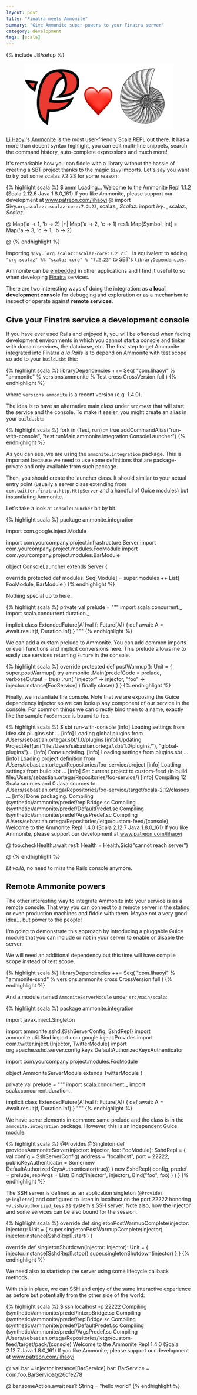 ```yaml
---
layout: post
title: "Finatra meets Ammonite"
summary: "Give Ammonite super-powers to your Finatra server"
category: development
tags: [scala]
---
```

{% include JB/setup %}

<div style="width: 80%; margin: 1em auto; text-align: center">
    <img src="/assets/embed-ammonite/finatra-meets-ammonite.png" alt="Finatra meets Ammonite"/>
</div>

[Li Haoyi][li-haoyi]'s [Ammonite][ammonite] is the most user-friendly Scala REPL out there.
It has a more than decent syntax highlight, you can edit multi-line snippets, search the command
history, auto-complete expressions and much more!

It's remarkable how you can fiddle with a library without the hassle of creating a SBT project 
thanks to the magic `$ivy` imports. Let's say you want to try out some scalaz 7.2.23 for some
reason:

{% highlight scala %}
$ amm
Loading...
Welcome to the Ammonite Repl 1.1.2
(Scala 2.12.6 Java 1.8.0_161)
If you like Ammonite, please support our development at www.patreon.com/lihaoyi
@ import $ivy.`org.scalaz::scalaz-core:7.2.23`, scalaz._, Scalaz._
import $ivy.$                               , scalaz._, Scalaz._

@ Map('a -> 1, 'b -> 2) |+| Map('a -> 2, 'c -> 1)
res1: Map[Symbol, Int] = Map('a -> 3, 'c -> 1, 'b -> 2)

@
{% endhighlight %}

Importing ``$ivy.`org.scalaz::scalaz-core:7.2.23` `` is equivalent to adding 
`"org.scalaz" %% "scalaz-core" % "7.2.23"` to SBT's `libraryDependencies`.


[li-haoyi]: http://www.lihaoyi.com/
[ammonite]: https://ammonite.io/


Ammonite can be [embedded][embed-doc] in other applications and I find it useful to so when
developing [Finatra][finatra] services.

There are two interesting ways of doing the integration: as a **local development console** for 
debugging and exploration or as a mechanism to inspect or operate against **remote services**.


## Give your Finatra service a development console

If you have ever used Rails and enjoyed it, you will be offended when facing development
environments in which you cannot start a console and tinker with domain services, the database,
etc.  The first step to get Ammonite integrated into Finatra _a la Rails_ is to depend on
Ammonite with test scope so add to your `build.sbt` this:

{% highlight scala %}
libraryDependencies ++= Seq(
  "com.lihaoyi" % "ammonite" % versions.ammonite % Test cross CrossVersion.full
)
{% endhighlight %}

where `versions.ammonite` is a recent version (e.g. 1.4.0).

The idea is to have an alternative main class under `src/test` that will start the service and the
console. To make it easier, you might create an alias in your `build.sbt`:

{% highlight scala %}
fork in (Test, run) := true
addCommandAlias("run-with-console", "test:runMain ammonite.integration.ConsoleLauncher")
{% endhighlight %}

As you can see, we are using the `ammonite.integration` package. This is important because we need
to use some definitions that are package-private and only available from such package.

Then, you should create the launcher class. It should similar to your actual entry point (usually a
server class extending from `com.twitter.finatra.http.HttpServer` and a handful of Guice modules)
but instantiating Ammonite.

Let's take a look at `ConsoleLauncher` bit by bit.

{% highlight scala %}
package ammonite.integration

import com.google.inject.Module

import com.yourcompany.project.infrastructure.Server
import com.yourcompany.project.modules.FooModule
import com.yourcompany.project.modules.BarModule

object ConsoleLauncher extends Server {

  override protected def modules: Seq[Module] =
    super.modules ++ List(
      FooModule,
      BarModule
    )
{% endhighlight %}

Nothing special up to here.

{% highlight scala %}
  private val prelude = """
import scala.concurrent._
import scala.concurrent.duration._

implicit class ExtendedFuture[A](val f: Future[A]) {
  def await: A = Await.result(f, Duration.Inf)
}
"""
{% endhighlight %}

We can add a custom prelude to Ammonite. You can add common imports or even functions and implicit
conversions here. This prelude allows me to easily use services returning `Future` in the console.

{% highlight scala %}
  override protected def postWarmup(): Unit = {
    super.postWarmup()
    try ammonite
      .Main(predefCode = prelude, verboseOutput = true)
      .run(
        "injector" -> injector,
        "foo" -> injector.instance[FooService]
      )
    finally close()
  }
}
{% endhighlight %}

Finally, we instantiate the console. Note that we are exposing the Guice dependency injector so
we can lookup any component of our service in the console. For common things we can directly bind 
then to a name, exactly like the sample `FooService` is bound to `foo`.

{% highlight scala %}
$ sbt run-with-console
[info] Loading settings from idea.sbt,plugins.sbt ...
[info] Loading global plugins from /Users/sebastian.ortega/.sbt/1.0/plugins
[info] Updating ProjectRef(uri("file:/Users/sebastian.ortega/.sbt/1.0/plugins/"), "global-plugins")...
[info] Done updating.
[info] Loading settings from plugins.sbt ...
[info] Loading project definition from /Users/sebastian.ortega/Repositories/foo-service/project
[info] Loading settings from build.sbt ...
[info] Set current project to custom-feed (in build file:/Users/sebastian.ortega/Repositories/foo-service/)
[info] Compiling 12 Scala sources and 0 Java sources to /Users/sebastian.ortega/Repositories/foo-service/target/scala-2.12/classes ...
[info] Done packaging.
Compiling (synthetic)/ammonite/predef/replBridge.sc
Compiling (synthetic)/ammonite/predef/DefaultPredef.sc
Compiling (synthetic)/ammonite/predef/ArgsPredef.sc
Compiling /Users/sebastian.ortega/Repositories/letgo/custom-feed/(console)
Welcome to the Ammonite Repl 1.4.0
(Scala 2.12.7 Java 1.8.0_161)
If you like Ammonite, please support our development at www.patreon.com/lihaoyi

@  foo.checkHealth.await
res1: Health = Health.Sick("cannot reach server")

@
{% endhighlight %}

_Et voilà_, no need to miss the Rails console anymore.

[embed-doc]: https://ammonite.io/#Embedding
[finatra]: https://twitter.github.io/finatra/

## Remote Ammonite powers

The other interesting way to integrate Ammonite into your service is as a remote console. That way
you can connect to a remote server in the stating or even production machines and fiddle with them.
Maybe not a very good idea... but power to the people!

I'm going to demonstrate this approach by introducing a pluggable Guice module that you can include
or not in your server to enable or disable the server.

We will need an additional dependency but this time will have compile scope instead of test scope.

{% highlight scala %}
libraryDependencies ++= Seq(
  "com.lihaoyi"  % "ammonite-sshd" % versions.ammonite cross CrossVersion.full
)
{% endhighlight %} 

And a module named `AmmoniteServerModule` under `src/main/scala`:

{% highlight scala %}
package ammonite.integration

import javax.inject.Singleton

import ammonite.sshd.{SshServerConfig, SshdRepl}
import ammonite.util.Bind
import com.google.inject.Provides
import com.twitter.inject.{Injector, TwitterModule}
import org.apache.sshd.server.config.keys.DefaultAuthorizedKeysAuthenticator

import com.yourcompany.project.modules.FooModule

object AmmoniteServerModule extends TwitterModule {

  private val prelude = """
import scala.concurrent._
import scala.concurrent.duration._

implicit class ExtendedFuture[A](val f: Future[A]) {
  def await: A = Await.result(f, Duration.Inf)
}
"""
{% endhighlight %}

We have some elements in common: same prelude and the class is in the `ammonite.integration`
package. However, this is an independent Guice module.

{% highlight scala %}
  @Provides @Singleton
  def providesAmmoniteServer(injector: Injector, foo: FooModule): SshdRepl = {
    val config = SshServerConfig(
      address = "localhost",
      port = 22222,
      publicKeyAuthenticator = Some(new DefaultAuthorizedKeysAuthenticator(true))
    )
    new SshdRepl(
      config,
      predef = prelude,
      replArgs = List(
        Bind("injector", injector),
        Bind("foo", foo)
      )
    )
  }
{% endhighlight %}

The SSH server is defined as an application singleton (`@Provides @Singleton`) and configured to
listen in localhost on the port 22222 honoring `~/.ssh/authorized_keys` as system's SSH server.
Note also, how the injector and some services can be also bound for the session.

{% highlight scala %}
  override def singletonPostWarmupComplete(injector: Injector): Unit = {
    super.singletonPostWarmupComplete(injector)
    injector.instance[SshdRepl].start()
  }

  override def singletonShutdown(injector: Injector): Unit = {
    injector.instance[SshdRepl].stop()
    super.singletonShutdown(injector)
  }
}
{% endhighlight %}

We need also to start/stop the server using some lifecycle callback methods.

With this in place, we can SSH and enjoy of the same interactive experience as before but
potentially from the other side of the world:

{% highlight scala %}
$ ssh localhost -p 22222
Compiling (synthetic)/ammonite/predef/interpBridge.sc
Compiling (synthetic)/ammonite/predef/replBridge.sc
Compiling (synthetic)/ammonite/predef/DefaultPredef.sc
Compiling (synthetic)/ammonite/predef/ArgsPredef.sc
Compiling /Users/sebastian.ortega/Repositories/letgo/custom-feed/target/pack/(console)
Welcome to the Ammonite Repl 1.4.0
(Scala 2.12.7 Java 1.8.0_161)
If you like Ammonite, please support our development at www.patreon.com/lihaoyi

@ val bar = injector.instance[BarService]
bar: BarService = com.foo.BarService@26cfe278

@ bar.someAction.await
res1: String = "hello world"
{% endhighlight %}
